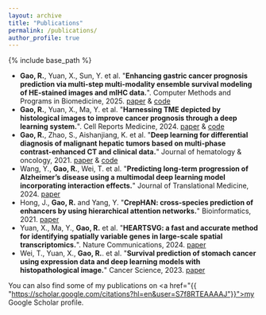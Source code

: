 ```yaml
---
layout: archive
title: "Publications"
permalink: /publications/
author_profile: true
---
```


{% include base_path %}
* **Gao, R.**, Yuan, X., Sun, Y. et al. "**Enhancing gastric cancer prognosis prediction via multi-step multi-modality ensemble survival modeling of HE-stained images and mIHC data.**". Computer Methods and Programs in Biomedicine, 2025. [paper](https://www.sciencedirect.com/science/article/abs/pii/S0169260725003888) & [code](https://github.com/ruitian-olivia/MMES_model)
* **Gao, R.**, Yuan, X., Ma, Y. et al. "**Harnessing TME depicted by histological images to improve cancer prognosis through a deep learning system.**". Cell Reports Medicine, 2024. [paper](https://www.cell.com/cell-reports-medicine/fulltext/S2666-3791(24)00205-2) & [code](https://github.com/ruitian-olivia/IGI-DL)
* **Gao, R.**, Zhao, S., Aishanjiang, K. et al. "**Deep learning for differential diagnosis of malignant hepatic tumors based on multi-phase contrast-enhanced CT and clinical data.**" Journal of hematology & oncology, 2021. [paper](https://jhoonline.biomedcentral.com/articles/10.1186/s13045-021-01167-2) & [code](https://github.com/ruitian-olivia/STIC-model)
* Wang, Y., **Gao, R.**, Wei, T. et al. "**Predicting long-term progression of Alzheimer’s disease using a multimodal deep learning model incorporating interaction effects.**" Journal of Translational Medicine, 2024. [paper]([https://doi.org/10.1111/cas.15592](https://translational-medicine.biomedcentral.com/articles/10.1186/s12967-024-05025-w))
* Hong, J., **Gao, R.** and Yang, Y.  "**CrepHAN: cross-species prediction of enhancers by using hierarchical attention networks.**" Bioinformatics, 2021. [paper](https://academic.oup.com/bioinformatics/article/37/20/3436/6274648)
* Yuan, X., Ma, Y., **Gao, R.** et al. "**HEARTSVG: a fast and accurate method for identifying spatially variable genes in large-scale spatial transcriptomics.**". Nature Communications, 2024. [paper](https://www.nature.com/articles/s41467-024-49846-1)
* Wei, T., Yuan, X., **Gao, R.**. et al. "**Survival prediction of stomach cancer using expression data and deep learning models with histopathological image.**" Cancer Science, 2023. [paper](https://doi.org/10.1111/cas.15592)


You can also find some of my publications on <a href="{{ "https://scholar.google.com/citations?hl=en&user=S7f8RTEAAAAJ"}}">my Google Scholar profile</a>.
